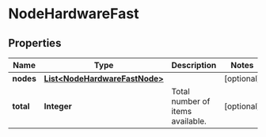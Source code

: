 
# NodeHardwareFast

## Properties
Name | Type | Description | Notes
------------ | ------------- | ------------- | -------------
**nodes** | [**List&lt;NodeHardwareFastNode&gt;**](NodeHardwareFastNode.md) |  |  [optional]
**total** | **Integer** | Total number of items available. |  [optional]



